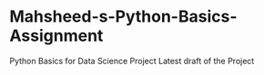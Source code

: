 # Mahsheed-s-Python-Basics-Assignment
Python Basics for Data Science Project 
Latest draft of the Project

